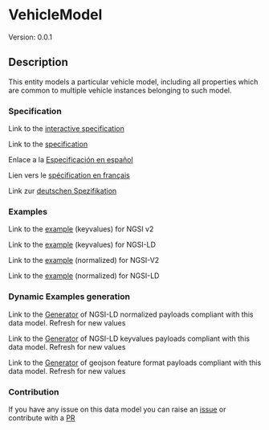 # VehicleModel
Version: 0.0.1

## Description 

This entity models a particular vehicle model, including all properties which are common to multiple vehicle instances belonging to such model.
### Specification

Link to the [interactive specification](https://swagger.lab.fiware.org/?url=https://github.com/smart-data-models/dataModel.Transportation/blob/master/VehicleModel/swagger.yaml)

Link to the [specification](https://github.com/smart-data-models/dataModel.Transportation/blob/master/VehicleModel/doc/spec.md)

Enlace a la [Especificación en español](https://github.com/smart-data-models/dataModel.Transportation/blob/master/VehicleModel/doc/spec_ES.md)

Lien vers le [spécification en français](https://github.com/smart-data-models/dataModel.Transportation/blob/master/VehicleModel/doc/spec_FR.md)

Link zur [deutschen Spezifikation](https://github.com/smart-data-models/dataModel.Transportation/blob/master/VehicleModel/doc/spec_DE.md)
### Examples

Link to the [example](https://github.com/smart-data-models/dataModel.Transportation/blob/master/VehicleModel/examples/example.json) (keyvalues) for NGSI v2

Link to the [example](https://github.com/smart-data-models/dataModel.Transportation/blob/master/VehicleModel/examples/example.jsonld) (keyvalues) for NGSI-LD

Link to the [example](https://github.com/smart-data-models/dataModel.Transportation/blob/master/VehicleModel/examples/example-normalized.json) (normalized) for NGSI-V2

Link to the [example](https://github.com/smart-data-models/dataModel.Transportation/blob/master/VehicleModel/examples/example-normalized.jsonld) (normalized) for NGSI-LD
### Dynamic Examples generation

Link to the [Generator](https://smartdatamodels.org/extra/ngsi-ld_generator.php?schemaUrl=https://raw.githubusercontent.com/smart-data-models/dataModel.Transportation/master/VehicleModel/schema.json&email=info@smartdatamodels.org) of NGSI-LD normalized payloads compliant with this data model. Refresh for new values

Link to the [Generator](https://smartdatamodels.org/extra/ngsi-ld_generator_keyvalues.php?schemaUrl=https://raw.githubusercontent.com/smart-data-models/dataModel.Transportation/master/VehicleModel/schema.json&email=info@smartdatamodels.org) of NGSI-LD keyvalues payloads compliant with this data model. Refresh for new values

Link to the [Generator](https://smartdatamodels.org/extra/geojson_features_generator_v1.0.php?schemaUrl=https://raw.githubusercontent.com/smart-data-models/dataModel.Transportation/master/VehicleModel/schema.json&email=info@smartdatamodels.org) of geojson feature format payloads compliant with this data model. Refresh for new values
### Contribution

 If you have any issue on this data model you can raise an [issue](https://github.com/smart-data-models/dataModel.Transportation/issues)  or contribute with a [PR](https://github.com/smart-data-models/dataModel.Transportation/pulls)